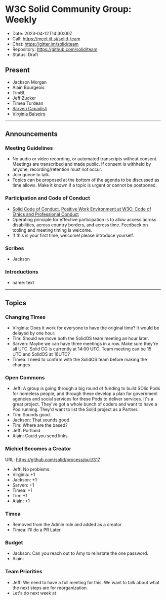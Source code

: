 # W3C Solid Community Group: Weekly

* Date: 2023-04-12T14:30:00Z
* Call: https://meet.jit.si/solid-team
* Chat: https://gitter.im/solid/team
* Repository: https://github.com/solid/team
* Status: Draft

## Present
* Jackson Morgan
* Alain Bourgeois
* TimBL
* Jeff Zucker
* Timea Turdean
* [Sarven Capadisli](https://csarven.ca/#i)
* [Virginia Balseiro](https://virginiabalseiro.com/#me)

---

## Announcements

### Meeting Guidelines
* No audio or video recording, or automated transcripts without consent. Meetings are transcribed and made public. If consent is withheld by anyone, recording/retention must not occur.
* Join queue to talk.
* Topics can be proposed at the bottom of the agenda to be discussed as time allows. Make it known if a topic is urgent or cannot be postponed.

### Participation and Code of Conduct
* [Solid Code of Conduct](https://github.com/solid/process/blob/main/code-of-conduct.md), [Positive Work Environment at W3C: Code of Ethics and Professional Conduct](https://www.w3.org/Consortium/cepc/)
* Operating principle for effective participation is to allow access across disabilities, across country borders, and across time. Feedback on tooling and meeting timing is welcome.
* If this is your first time, welcome! please introduce yourself.


### Scribes
* Jackson

### Introductions
* name: text

---


## Topics


### Changing Times

 - Virginia: Does it work for everyone to have the original time? It would be delayed by one hour.
 - Tim: Should we move both the SolidOS team meeting an hour later.
 - Sarven: Maybe we can have three meetings in a row. Make sure they're all UTC. Solid CG is currently at 14:00 UTC. Team meeting can be 15 UTC and SolidOS at 16UTC?
 - Timea: I need to confirm with the SolidOS team before making the changes.

### Open Commons
 - Jeff: A group is going through a big round of funding to build SOlid Pods for homeless people, and through these develop a plan for government agencies and social services for these Pods to deliver services. It's a great project. They've got a whole bunch of coders and want to have a Pod running. They'd want to list the Solid project as a Partner.
 - Tim: Sounds good.
 - Jackson: That sounds good.
 - Tim: Where are the based?
 - Jeff: Portland
 - Alain: Could you send links

### Michiel Becomes a Creator
URL: https://github.com/solid/process/pull/317

- Jeff: No problems
 - Virginia: +1
 - Jackson: +1
 - Sarven: +1
 - Timea: +1
 - Tim: +1
 - Alain: +1

### Timea
- Removed from the Admin role and added as a creator
- Timea: I'll do a PR Later.

### Budget

- Jackson: Can you reach out to Amy to reinstate the one password.
- Alain:

### Team Priorities
 - Jeff: We need to have a full meeting for this. We want to talk about what the next steps are for reorganization.
 - Let's do next week at 


